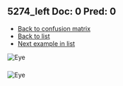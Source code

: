 ## 5274_left Doc: 0 Pred: 0
- [Back to confusion matrix](https://github.com/juliandewit/kaggle_retinopathy/blob/master/matrix.md)
- [Back to list](https://github.com/juliandewit/kaggle_retinopathy/blob/master/lists/00/list.md)
- [Next example in list](https://github.com/juliandewit/kaggle_retinopathy/blob/master/lists/00/52/528_left.md)

![Eye](https://retinopaty.blob.core.windows.net/size1024/5274_left_0.jpeg)

### 

![Eye]()
